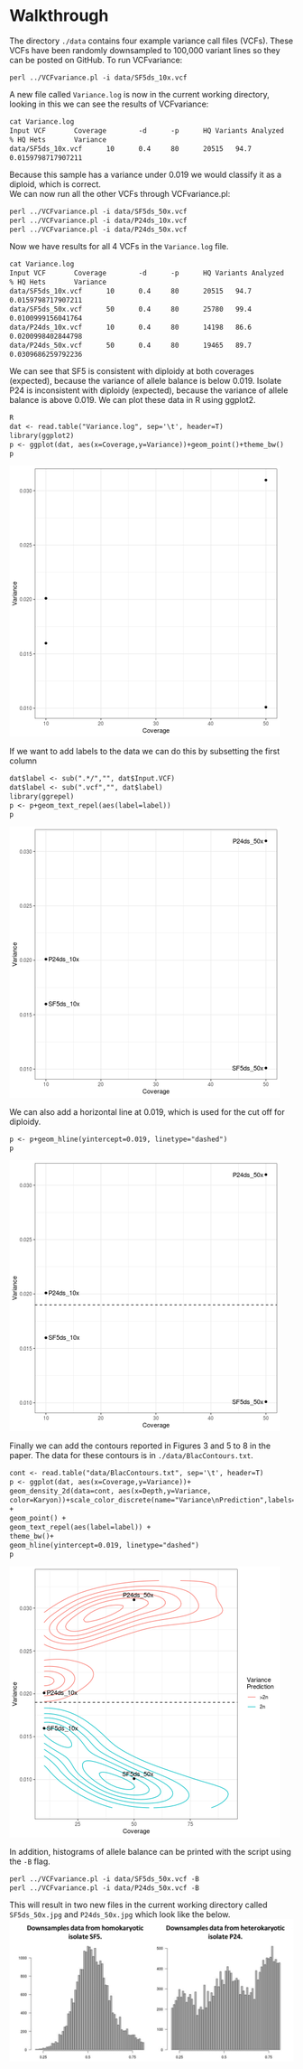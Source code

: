 # Walkthrough
The directory `./data` contains four example variance call files (VCFs). These VCFs have been randomly downsampled to 100,000 variant lines so they can be posted on GitHub. To run VCFvariance:
```
perl ../VCFvariance.pl -i data/SF5ds_10x.vcf
```
A new file called `Variance.log` is now in the current working directory, looking in this we can see the results of VCFvariance:
```
cat Variance.log
Input VCF       Coverage        -d      -p      HQ Variants Analyzed    % HQ Hets       Variance
data/SF5ds_10x.vcf      10      0.4     80      20515   94.7    0.0159798717907211
```
Because this sample has a variance under 0.019 we would classify it as a diploid, which is correct.\
We can now run all the other VCFs through VCFvariance.pl:
```
perl ../VCFvariance.pl -i data/SF5ds_50x.vcf
perl ../VCFvariance.pl -i data/P24ds_10x.vcf
perl ../VCFvariance.pl -i data/P24ds_50x.vcf
```
Now we have results for all 4 VCFs in the `Variance.log` file. 
```
cat Variance.log
Input VCF       Coverage        -d      -p      HQ Variants Analyzed    % HQ Hets       Variance
data/SF5ds_10x.vcf      10      0.4     80      20515   94.7    0.0159798717907211
data/SF5ds_50x.vcf      50      0.4     80      25780   99.4    0.0100999156041764
data/P24ds_10x.vcf      10      0.4     80      14198   86.6    0.0200998402844798
data/P24ds_50x.vcf      50      0.4     80      19465   89.7    0.0309686259792236
```
We can see that SF5 is consistent with diploidy at both coverages (expected), because the variance of allele balance is below 0.019. Isolate P24 is inconsistent with diploidy (expected), because the variance of allele balance is above 0.019.
We can plot these data in R using ggplot2.
```
R
dat <- read.table("Variance.log", sep='\t', header=T)
library(ggplot2)
p <- ggplot(dat, aes(x=Coverage,y=Variance))+geom_point()+theme_bw()
p
```
![Variance of allele balance, no labels](./Images/ExampleFigureA.png)

If we want to add labels to the data we can do this by subsetting the first column
```
dat$label <- sub(".*/","", dat$Input.VCF)
dat$label <- sub(".vcf","", dat$label)
library(ggrepel)
p <- p+geom_text_repel(aes(label=label))
p
```
![Variance of allele balance, labels added](./Images/ExampleFigureB.png)

We can also add a horizontal line at 0.019, which is used for the cut off for diploidy.
```
p <- p+geom_hline(yintercept=0.019, linetype="dashed")
p
```
![Variance of allele balance, with cutoff indicator](./Images/ExampleFigureC.png)

Finally we can add the contours reported in Figures 3 and 5 to 8 in the paper. The data for these contours is in `./data/BlacContours.txt`.
```
cont <- read.table("data/BlacContours.txt", sep='\t', header=T)
p <- ggplot(dat, aes(x=Coverage,y=Variance))+
geom_density_2d(data=cont, aes(x=Depth,y=Variance, color=Karyon))+scale_color_discrete(name="Variance\nPrediction",labels=c(">2n","2n")) +
geom_point() +
geom_text_repel(aes(label=label)) +
theme_bw()+
geom_hline(yintercept=0.019, linetype="dashed")
p
```
![Variance of allele balance, with contours](./Images/ExampleFigureD.png)

In addition, histograms of allele balance can be printed with the script using the `-B` flag.
```
perl ../VCFvariance.pl -i data/SF5ds_50x.vcf -B
perl ../VCFvariance.pl -i data/P24ds_50x.vcf -B
```
This will result in two new files in the current working directory called `SF5ds_50x.jpg` and `P24ds_50x.jpg` which look like the below.
![Histograms of allele balance for downsamples data of Bremia lactucae isolates SF5 and P24](./Images/ExampleFigureE.png)
